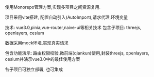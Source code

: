 使用Monorepo管理方案,实现多项目之间资源复用.

项目采用vite搭建, 配置自动引入(AutoImport),请求代理,环境变量

技术: vue3.0,pinia,vue-router,naive-ui等相关技术 包含子项目: threejs, openlayers, cesium

数据采用mock环境,实现真实请求

包含功能演示: 路由权限校验,微前端(qiankun)使用,封装threejs, openlayers, cesium并演示vue3.0中的最佳使用方案

各子项目可独立部署, 也可集成

